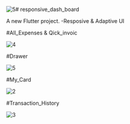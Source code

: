 ![5](https://github.com/anas1ezz0/responsive_dashBoard/assets/115151453/37a63cc8-3fc6-4f3d-90de-07e495d21407)# responsive_dash_board

A new Flutter project.
 -Resposive & Adaptive UI

 #All_Expenses & Qick_invoic


![4](https://github.com/anas1ezz0/responsive_dashBoard/assets/115151453/ea1abf02-dda7-4d69-b7d4-5abed83a3b0f)

#Drawer

![5](https://github.com/anas1ezz0/responsive_dashBoard/assets/115151453/b1e83fbd-dd26-4284-849a-463f0f007add)

#My_Card

![2](https://github.com/anas1ezz0/responsive_dashBoard/assets/115151453/930e7524-0282-4a7c-a1ba-c200260f61a3)

#Transaction_History

![3](https://github.com/anas1ezz0/responsive_dashBoard/assets/115151453/6c8de623-2b16-4a64-b7d5-a2cd5ff3b710)
